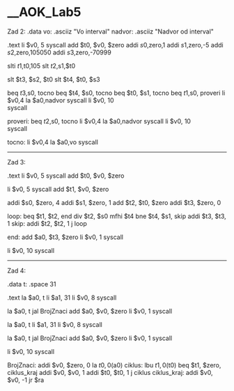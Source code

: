 # __AOK_Lab5

Zad 2:
.data
vo: .asciiz "Vo interval"
nadvor: .asciiz "Nadvor od interval"

.text
li $v0, 5
syscall
add $t0, $v0, $zero
addi $s0,$zero,1
addi $s1,$zero,-5
addi $s2,$zero,105050
addi $s3,$zero,-70999

slti $t1,$t0,105
slt $t2,$s1,$t0

slt $t3, $s2, $t0
slt $t4, $t0, $s3

beq $t3,$s0, tocno
beq $t4, $s0, tocno
beq $t0, $s1, tocno
beq $t1,$s0, proveri
li $v0,4
la $a0,nadvor
syscall
li $v0, 10       
syscall  
	
	
proveri:
	beq $t2,$s0, tocno
	li $v0,4
	la $a0,nadvor
	syscall
	 li $v0, 10     
        syscall          

tocno:
	li $v0,4
	la $a0,vo
	syscall
	

___________________________________________________________________

Zad 3:

.text
li $v0, 5 
syscall
add $t0, $v0, $zero 

li $v0, 5
syscall
add $t1, $v0, $zero 

addi $s0, $zero, 4
addi $s1, $zero, 1
add $t2, $t0, $zero
addi $t3, $zero, 0

loop:
beq $t1, $t2, end
div $t2, $s0
mfhi $t4
bne $t4, $s1, skip 
addi $t3, $t3, 1
skip:
addi $t2, $t2, 1
j	loop

end:
add $a0, $t3, $zero
li $v0, 1
syscall

li $v0, 10
syscall 


______________________________________________________________

Zad 4:
 
.data
t: .space 31 

.text
la $a0, t
li $a1, 31
li $v0, 8
syscall

la $a0, t
jal BrojZnaci
add $a0, $v0, $zero
li $v0, 1
syscall

la $a0, t
li $a1, 31
li $v0, 8
syscall

la $a0, t
jal BrojZnaci
add $a0, $v0, $zero
li $v0, 1
syscall

li $v0, 10
syscall

BrojZnaci:
addi $v0, $zero, 0
la $t0, 0($a0)
ciklus:
lbu $t1, 0($t0)
beq $t1, $zero, ciklus_kraj 
addi $v0, $v0, 1
addi $t0, $t0, 1
j ciklus
ciklus_kraj:
addi $v0, $v0, -1
jr $ra
